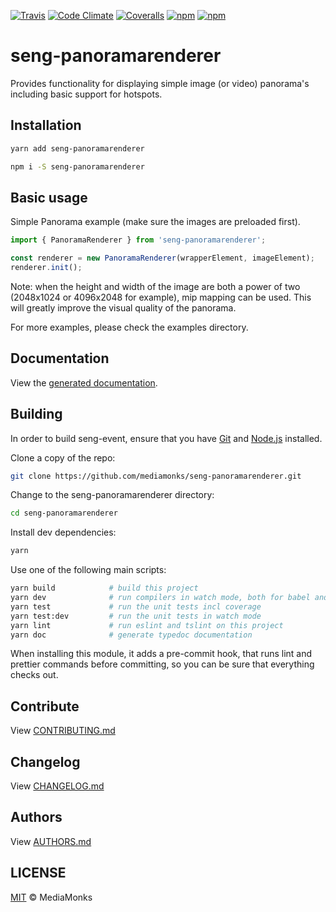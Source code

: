 [![Travis](https://img.shields.io/travis/mediamonks/seng-panoramarenderer.svg?maxAge=2592000)](https://travis-ci.org/mediamonks/seng-panoramarenderer)
[![Code Climate](https://img.shields.io/codeclimate/github/mediamonks/seng-panoramarenderer.svg?maxAge=2592000)](https://codeclimate.com/github/mediamonks/seng-panoramarenderer)
[![Coveralls](https://img.shields.io/coveralls/mediamonks/seng-panoramarenderer.svg?maxAge=2592000)](https://coveralls.io/github/mediamonks/seng-panoramarenderer?branch=master)
[![npm](https://img.shields.io/npm/v/seng-panoramarenderer.svg?maxAge=2592000)](https://www.npmjs.com/package/seng-panoramarenderer)
[![npm](https://img.shields.io/npm/dm/seng-panoramarenderer.svg?maxAge=2592000)](https://www.npmjs.com/package/seng-panoramarenderer)

# seng-panoramarenderer
Provides functionality for displaying simple image (or video) panorama's including basic support for hotspots.


## Installation

```sh
yarn add seng-panoramarenderer
```

```sh
npm i -S seng-panoramarenderer
```

## Basic usage

Simple Panorama example (make sure the images are preloaded first).
```ts
import { PanoramaRenderer } from 'seng-panoramarenderer';

const renderer = new PanoramaRenderer(wrapperElement, imageElement);
renderer.init();
```

Note: when the height and width of the image are both a power of two (2048x1024 or 4096x2048 for example),
mip mapping can be used. This will greatly improve the visual quality of the panorama.

For more examples, please check the examples directory.


## Documentation

View the [generated documentation](http://mediamonks.github.io/seng-panoramarenderer/).


## Building

In order to build seng-event, ensure that you have [Git](http://git-scm.com/downloads)
and [Node.js](http://nodejs.org/) installed.

Clone a copy of the repo:
```sh
git clone https://github.com/mediamonks/seng-panoramarenderer.git
```

Change to the seng-panoramarenderer directory:
```sh
cd seng-panoramarenderer
```

Install dev dependencies:
```sh
yarn
```

Use one of the following main scripts:
```sh
yarn build            # build this project
yarn dev              # run compilers in watch mode, both for babel and typescript
yarn test             # run the unit tests incl coverage
yarn test:dev         # run the unit tests in watch mode
yarn lint             # run eslint and tslint on this project
yarn doc              # generate typedoc documentation
```

When installing this module, it adds a pre-commit hook, that runs lint and prettier commands
before committing, so you can be sure that everything checks out.

## Contribute

View [CONTRIBUTING.md](./CONTRIBUTING.md)


## Changelog

View [CHANGELOG.md](./CHANGELOG.md)


## Authors

View [AUTHORS.md](./AUTHORS.md)


## LICENSE

[MIT](./LICENSE) © MediaMonks
